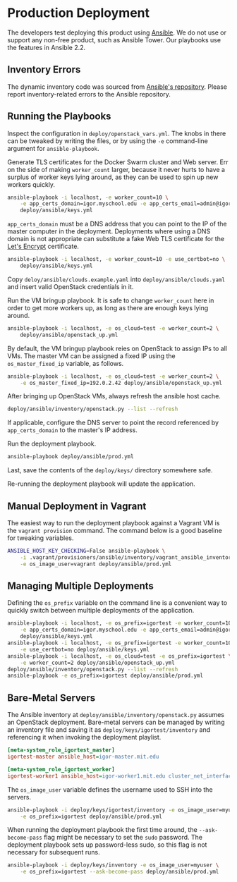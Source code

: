 # Production Deployment

The developers test deploying this product using
[Ansible](https://github.com/ansible/ansible). We do not use or support any
non-free product, such as Ansible Tower. Our playbooks use the features in
Ansible 2.2.


## Inventory Errors

The dynamic inventory code was sourced from
[Ansible's repository](https://github.com/ansible/ansible/blob/devel/contrib/inventory/openstack.py).
Please report inventory-related errors to the Ansible repository.


## Running the Playbooks

Inspect the configuration in `deploy/openstack_vars.yml`. The knobs in there
can be tweaked by writing the files, or by using the `-e` command-line argument
for `ansible-playbook`.

Generate TLS certificates for the Docker Swarm cluster and Web server. Err on
the side of making `worker_count` larger, because it never hurts to have a
surplus of worker keys  lying around, as they can be used to spin up new
workers quickly.

```bash
ansible-playbook -i localhost, -e worker_count=10 \
    -e app_certs_domain=igor.myschool.edu -e app_certs_email=admin@igor.dev \
    deploy/ansible/keys.yml
```

`app_certs_domain` must be a DNS address that you can point to the IP of the
master computer in the deployment. Deployments where using a DNS domain is
not appropriate can substitute a fake Web TLS certificate for the
[Let's Encrypt](https://letsencrypt.org/) certificate.

```bash
ansible-playbook -i localhost, -e worker_count=10 -e use_certbot=no \
    deploy/ansible/keys.yml
```

Copy `deloy/ansible/clouds.example.yaml` into `deploy/ansible/clouds.yaml` and
insert valid OpenStack credentials in it.

Run the VM bringup playbook. It is safe to change `worker_count` here in order
to get more workers up, as long as there are enough keys lying around.

```bash
ansible-playbook -i localhost, -e os_cloud=test -e worker_count=2 \
    deploy/ansible/openstack_up.yml
```

By default, the VM bringup playbook reies on OpenStack to assign IPs to all
VMs. The master VM can be assigned a fixed IP using the `os_master_fixed_ip`
variable, as follows.

```bash
ansible-playbook -i localhost, -e os_cloud=test -e worker_count=2 \
    -e os_master_fixed_ip=192.0.2.42 deploy/ansible/openstack_up.yml
```

After bringing up OpenStack VMs, always refresh the ansible host cache.

```bash
deploy/ansible/inventory/openstack.py --list --refresh
```

If applicable, configure the DNS server to point the record referenced by
`app_certs_domain` to the master's IP address.

Run the deployment playbook.

```bash
ansible-playbook deploy/ansible/prod.yml
```

Last, save the contents of the `deploy/keys/` directory somewhere safe.

Re-running the deployment playbook will update the application.


## Manual Deployment in Vagrant

The easiest way to run the deployment playbook against a Vagrant VM is the
`vagrant provision` command. The command below is a good baseline for tweaking
variables.

```bash
ANSIBLE_HOST_KEY_CHECKING=False ansible-playbook \
    -i .vagrant/provisioners/ansible/inventory/vagrant_ansible_inventory \
    -e os_image_user=vagrant deploy/ansible/prod.yml
```


## Managing Multiple Deployments

Defining the `os_prefix` variable on the command line is a convenient way to
quickly switch between multiple deployments of the application.

```bash
ansible-playbook -i localhost, -e os_prefix=igortest -e worker_count=10 \
    -e app_certs_domain=igor.myschool.edu -e app_certs_email=admin@igor.dev \
    deploy/ansible/keys.yml
ansible-playbook -i localhost, -e os_prefix=igortest -e worker_count=10 \
    -e use_certbot=no deploy/ansible/keys.yml
ansible-playbook -i localhost, -e os_cloud=test -e os_prefix=igortest \
    -e worker_count=2 deploy/ansible/openstack_up.yml
deploy/ansible/inventory/openstack.py --list --refresh
ansible-playbook -e os_prefix=igortest deploy/ansible/prod.yml
```


## Bare-Metal Servers

The Ansible inventory at `deploy/ansible/inventory/openstack.py` assumes an
OpenStack deployment. Bare-metal servers can be managed by writing an inventory
file and saving it as `deploy/keys/igortest/inventory` and referencing it when
invoking the deployment playlist.

```ini
[meta-system_role_igortest_master]
igortest-master ansible_host=igor-master.mit.edu

[meta-system_role_igortest_worker]
igortest-worker1 ansible_host=igor-worker1.mit.edu cluster_net_interface=eno1
```

The `os_image_user` variable defines the username used to SSH into the servers.

```bash
ansible-playbook -i deploy/keys/igortest/inventory -e os_image_user=myuser \
    -e os_prefix=igortest deploy/ansible/prod.yml
```

When running the deployment playbook the first time around, the
`--ask-become-pass` flag might be necessary to set the `sudo` password. The
deployment playbook sets up password-less sudo, so this flag is not necessary
for subsequent runs.

```bash
ansible-playbook -i deploy/keys/inventory -e os_image_user=myuser \
    -e os_prefix=igortest --ask-become-pass deploy/ansible/prod.yml
```
